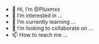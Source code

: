 - 👋 Hi, I’m @Pluxmxx
- 👀 I’m interested in ...
- 🌱 I’m currently learning ...
- 💞️ I’m looking to collaborate on ...
- 📫 How to reach me ...


